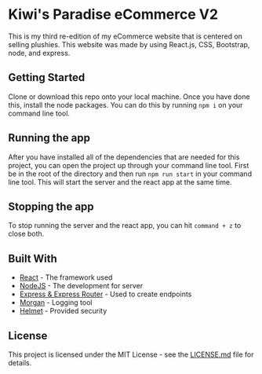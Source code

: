 # Kiwi's Paradise eCommerce V2

This is my third re-edition of my eCommerce website that is centered on selling plushies. This website was made by using React.js, CSS, Bootstrap, node, and express.

## Getting Started

Clone or download this repo onto your local machine. Once you have done this, install the node packages. You can do this by running ```npm i``` on your command line tool.


## Running the app

After you have installed all of the dependencies that are needed for this project, you can open the project up through your command line tool. First be in the root of the directory and then run ```npm run start``` in your command line tool. This will start the server and the react app at the same time.


## Stopping the app

To stop running the server and the react app, you can hit ```command + z``` to close both.


## Built With

* [React](https://github.com/facebook/react) - The framework used
* [NodeJS](https://github.com/nodejs/node) - The development for server
* [Express & Express Router](https://github.com/expressjs/express) - Used to create endpoints
* [Morgan](https://github.com/expressjs/morgan) - Logging tool
* [Helmet](https://github.com/helmetjs/helmet) - Provided security


## License

This project is licensed under the MIT License - see the [LICENSE.md](LICENSE.md) file for details.
